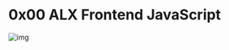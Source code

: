# 0x00 ALX Frontend JavaScript

![img](https://assets.imaginablefutures.com/media/images/ALX_Logo.max-200x150.png)
